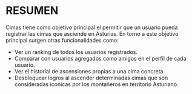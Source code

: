 # RESUMEN

Cimas tiene como objetivo principal el permitir que un usuario pueda registrar las cimas que asciende en Asturias. En torno a este objetivo principal surgen otras funcionalidades como:
- Ver un ranking de todos los usuarios registrados.
- Comparar con usuarios agregados como amigos en el perfil de cada usuario.
- Ver el historial de ascensiones propias a una cima concreta.
- Desbloquear logros al ascender determinadas cimas que son consideradas iconicas por los montañeros en territorio Asturiano.